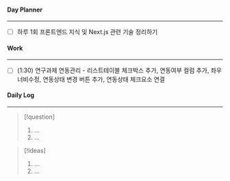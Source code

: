 
#### Day Planner
---
- [ ] 하루 1회 프론트엔드 지식 및 Next.js 관련 기술 정리하기


#### Work
---
- [ ] (1:30) 연구과제 연동관리 - 리스트테이블 체크박스 추가, 연동여부 컬럼 추가, 좌우너비수정, 연동상태 변경 버튼 추가, 연동상태 체크요소 연결


#### Daily Log
---
> [!question]
> 1. ...
> 2. ...

> [!Ideas]
> 1. ...
> 2. ...



